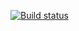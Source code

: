 [![Build status](https://ci.appveyor.com/api/projects/status/hd4xk3yqo684069h?svg=true)](https://ci.appveyor.com/project/aleks903/ajs7-hw-3-mocking)